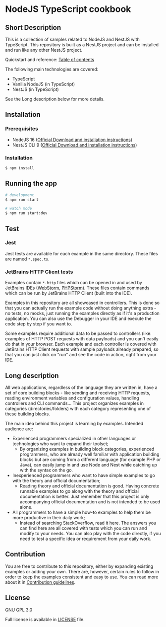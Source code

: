 # NodeJS TypeScript cookbook

## Short Description

This is a collection of samples related to NodeJS and NestJS with TypeScript. This repository is built as a NestJS 
project and can be installed and run like any other NestJS project.

Quickstart and reference: [Table of contents](./doc/table_of_contents.md)

The following main technologies are covered:

- TypeScript
- Vanilla NodeJS (in TypeScript)
- NestJS (in TypeScript)

See the Long description below for more details.

## Installation

### Prerequisites

- NodeJS 16 ([Official Download and installation instructions](https://nodejs.org/en/download/))
- NestJS CLI 9 ([Official Download and installation instructions](https://docs.nestjs.com/))

### Installation

```bash
$ npm install
```

## Running the app

```bash
# development
$ npm run start

# watch mode
$ npm run start:dev
```

## Test

### Jest

Jest tests are available for each example in the same directory. These files are named `*.spec.ts`.

### JetBrains HTTP Client tests

Examples contain `*.http` files which can be opened in and used by JetBrains IDEs 
([WebStorm](https://www.jetbrains.com/webstorm/), [PHPStorm](https://www.jetbrains.com/phpstorm/)). These files contain 
commands which can be run by JetBrains HTTP Client (built into the IDE).

Examples in this repository are all showcased in controllers. This is done so that you can actually run the example code
without doing anything extra - no tests, no mocks, just running the examples directly as if it's a production 
application. You can also use the Debugger in your IDE and execute the code step by step if you want to.

Some examples require additional data to be passed to controllers (like: examples of HTTP POST requests with data 
payloads) and you can't easily do that in your browser. Each example and each controller is covered with JetBrains HTTP 
Client requests with sample payloads already prepared, so that you can just click on "run" and see the code in action, 
right from your IDE.

## Long description

All web applications, regardless of the language they are written in, have a set of core building blocks - like sending
and receiving HTTP requests, reading environment variables and configuration values, handling controllers and CLI 
commands... This project organizes examples in categories (directories/folders) with each category representing one of 
these building blocks.

The main idea behind this project is learning by examples. Intended audience are:

- Experienced programmers specialized in other languages or technologies who want to expand their toolset;
  - By organizing examples in building block categories, experienced programmers, who are already well familiar with 
    application building blocks but are coming from a different language (for example PHP or Java), can easily jump in 
    and use Node and Nest while catching up with the syntax on the go.
- Inexperienced programmers who want to have simple examples to go with the theory and official documentation;
  - Reading theory and official documentation is good. Having concrete runnable examples to go along with the theory and
    official documentation is better. Just remember that this project is only accompanying official documentation and is
    not intended to be used alone.
- All programmers to have a simple how-to examples to help them be more productive in their daily work;
  - Instead of searching StackOverflow, read it here. The answers you can find here are all covered with tests which you 
    can run and modify to your needs. You can also play with the code directly, if you need to test a specific idea or
    requirement from your daily work.

## Contribution

You are free to contribute to this repository, either by expanding existing examples or adding your own. There are,
however, certain rules to follow in order to keep the examples consistent and easy to use. You can read more about it in
[Contribution guidelines](./doc/contribution_guidelines.md).

## License

GNU GPL 3.0

Full license is available in [LICENSE](./LICENSE) file.
